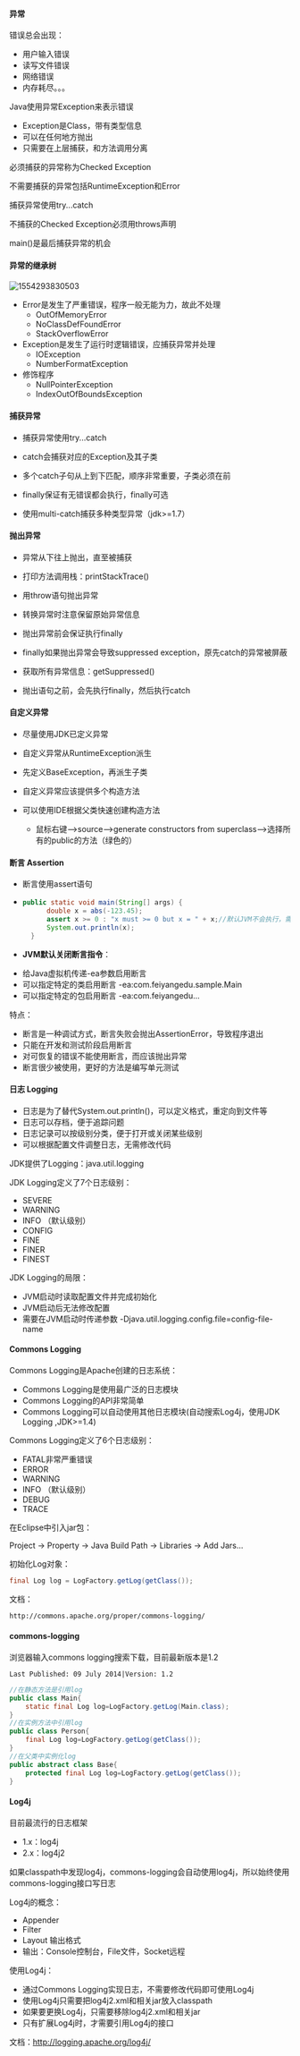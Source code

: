 #### 异常

错误总会出现：

- 用户输入错误
- 读写文件错误
- 网络错误
- 内存耗尽。。。



Java使用异常Exception来表示错误

* Exception是Class，带有类型信息
* 可以在任何地方抛出
* 只需要在上层捕获，和方法调用分离

必须捕获的异常称为Checked Exception

不需要捕获的异常包括RuntimeException和Error

捕获异常使用try...catch

不捕获的Checked Exception必须用throws声明

main()是最后捕获异常的机会

#### 异常的继承树

#### 

![1554293830503](C:\Users\Administrator\AppData\Roaming\Typora\typora-user-images\1554293830503.png)



- Error是发生了严重错误，程序一般无能为力，故此不处理
  - OutOfMemoryError
  - NoClassDefFoundError
  - StackOverflowError
- Exception是发生了运行时逻辑错误，应捕获异常并处理
  - IOException
  - NumberFormatException
- 修饰程序
  - NullPointerException
  - IndexOutOfBoundsException

#### 捕获异常

- 捕获异常使用try...catch

- catch会捕获对应的Exception及其子类

- 多个catch子句从上到下匹配，顺序非常重要，子类必须在前

- finally保证有无错误都会执行，finally可选

- 使用multi-catch捕获多种类型异常（jdk>=1.7）

#### 抛出异常

- 异常从下往上抛出，直至被捕获

- 打印方法调用栈：printStackTrace()

- 用throw语句抛出异常

- 转换异常时注意保留原始异常信息

- 抛出异常前会保证执行finally

- finally如果抛出异常会导致suppressed exception，原先catch的异常被屏蔽

-  获取所有异常信息：getSuppressed()

- 抛出语句之前，会先执行finally，然后执行catch

#### 自定义异常

- 尽量使用JDK已定义异常

- 自定义异常从RuntimeException派生

- 先定义BaseException，再派生子类

- 自定义异常应该提供多个构造方法

- 可以使用IDE根据父类快速创建构造方法
  - 鼠标右键-->source-->generate constructors from superclass-->选择所有的public的方法（绿色的）

#### 断言 Assertion

- 断言使用assert语句

- ```java
  public static void main(String[] args) {
  		double x = abs(-123.45);
  		assert x >= 0 : "x must >= 0 but x = " + x;//默认JVM不会执行，需要输入参数 -ea:完整类名
  		System.out.println(x);
  	}
  ```

  

- **JVM默认关闭断言指令**： 

* 给Java虚拟机传递-ea参数启用断言
* 可以指定特定的类启用断言 -ea:com.feiyangedu.sample.Main
* 可以指定特定的包启用断言 -ea:com.feiyangedu... 

特点：

* 断言是一种调试方式，断言失败会抛出AssertionError，导致程序退出
* 只能在开发和测试阶段启用断言
* 对可恢复的错误不能使用断言，而应该抛出异常
* 断言很少被使用，更好的方法是编写单元测试

#### 日志 Logging

* 日志是为了替代System.out.println()，可以定义格式，重定向到文件等
* 日志可以存档，便于追踪问题
* 日志记录可以按级别分类，便于打开或关闭某些级别
* 可以根据配置文件调整日志，无需修改代码

JDK提供了Logging：java.util.logging

JDK Logging定义了7个日志级别：

* SEVERE
* WARNING
* INFO （默认级别）
* CONFIG
* FINE
* FINER
* FINEST

JDK Logging的局限：

* JVM启动时读取配置文件并完成初始化
* JVM启动后无法修改配置
* 需要在JVM启动时传递参数 -Djava.util.logging.config.file=config-file-name

#### Commons Logging

Commons Logging是Apache创建的日志系统：

* Commons Logging是使用最广泛的日志模块
* Commons Logging的API非常简单
* Commons Logging可以自动使用其他日志模块(自动搜索Log4j，使用JDK Logging ,JDK>=1.4)

Commons Logging定义了6个日志级别：

* FATAL非常严重错误
* ERROR
* WARNING
* INFO （默认级别）
* DEBUG
* TRACE

在Eclipse中引入jar包：

Project -> Property -> Java Build Path -> Libraries -> Add Jars...

初始化Log对象：

```java
final Log log = LogFactory.getLog(getClass());
```

文档：

```html
http://commons.apache.org/proper/commons-logging/
```

#### commons-logging

浏览器输入commons logging搜索下载，目前最新版本是1.2

```
Last Published: 09 July 2014|Version: 1.2

```



```java
//在静态方法是引用log
public class Main{
    static final Log log=LogFactory.getLog(Main.class);
}
//在实例方法中引用log
public class Person{
    final Log log=LogFactory.getLog(getClass());
}
//在父类中实例化log
public abstract class Base{
    protected final Log log=LogFactory.getLog(getClass());
}
```

#### Log4j

目前最流行的日志框架

- 1.x：log4j
- 2.x：log4j2

如果classpath中发现log4j，commons-logging会自动使用log4j，所以始终使用commons-logging接口写日志

Log4j的概念：

* Appender
* Filter
* Layout 输出格式
* 输出：Console控制台，File文件，Socket远程

使用Log4j：

* 通过Commons Logging实现日志，不需要修改代码即可使用Log4j
* 使用Log4j只需要把log4j2.xml和相关jar放入classpath
* 如果要更换Log4j，只需要移除log4j2.xml和相关jar
* 只有扩展Log4j时，才需要引用Log4j的接口

文档：http://logging.apache.org/log4j/